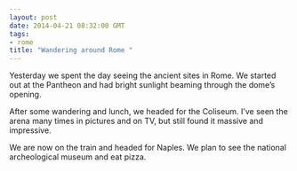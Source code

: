 ```yaml
---
layout: post
date: 2014-04-21 08:32:00 GMT
tags:
- rome
title: "Wandering around Rome "
---
```

<p>Yesterday we spent the day seeing the ancient sites in Rome. We started out at the Pantheon and had bright sunlight beaming through the dome’s opening.</p>

<p>After some wandering and lunch, we headed for the Coliseum. I’ve seen the arena many times in pictures and on TV, but still found it massive and impressive.</p>

<p>We are now on the train and headed for Naples. We plan to see the national archeological museum and eat pizza.</p>